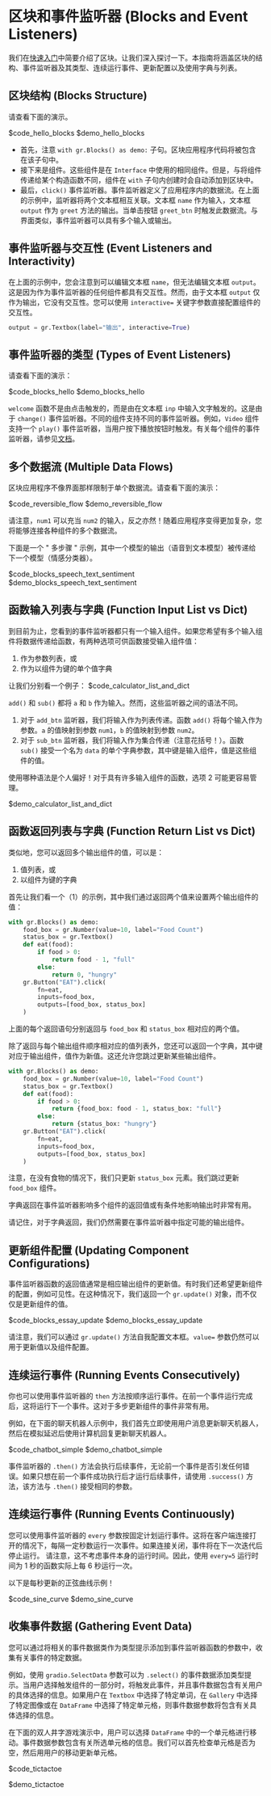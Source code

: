 # 区块和事件监听器 (Blocks and Event Listeners)

我们在[快速入门](https://gradio.app/quickstart/#blocks-more-flexibility-and-control)中简要介绍了区块。让我们深入探讨一下。本指南将涵盖区块的结构、事件监听器及其类型、连续运行事件、更新配置以及使用字典与列表。

## 区块结构 (Blocks Structure)

请查看下面的演示。

$code_hello_blocks
$demo_hello_blocks

- 首先，注意 `with gr.Blocks() as demo:` 子句。区块应用程序代码将被包含在该子句中。
- 接下来是组件。这些组件是在 `Interface` 中使用的相同组件。但是，与将组件传递给某个构造函数不同，组件在 `with` 子句内创建时会自动添加到区块中。
- 最后，`click()` 事件监听器。事件监听器定义了应用程序内的数据流。在上面的示例中，监听器将两个文本框相互关联。文本框 `name` 作为输入，文本框 `output` 作为 `greet` 方法的输出。当单击按钮 `greet_btn` 时触发此数据流。与界面类似，事件监听器可以具有多个输入或输出。

## 事件监听器与交互性 (Event Listeners and Interactivity)

在上面的示例中，您会注意到可以编辑文本框 `name`，但无法编辑文本框 `output`。这是因为作为事件监听器的任何组件都具有交互性。然而，由于文本框 `output` 仅作为输出，它没有交互性。您可以使用 `interactive=` 关键字参数直接配置组件的交互性。

```python
output = gr.Textbox(label="输出", interactive=True)
```

## 事件监听器的类型 (Types of Event Listeners)

请查看下面的演示：

$code_blocks_hello
$demo_blocks_hello

`welcome` 函数不是由点击触发的，而是由在文本框 `inp` 中输入文字触发的。这是由于 `change()` 事件监听器。不同的组件支持不同的事件监听器。例如，`Video` 组件支持一个 `play()` 事件监听器，当用户按下播放按钮时触发。有关每个组件的事件监听器，请参见[文档](http://gradio.app/docs#components)。

## 多个数据流 (Multiple Data Flows)

区块应用程序不像界面那样限制于单个数据流。请查看下面的演示：

$code_reversible_flow
$demo_reversible_flow

请注意，`num1` 可以充当 `num2` 的输入，反之亦然！随着应用程序变得更加复杂，您将能够连接各种组件的多个数据流。

下面是一个 " 多步骤 " 示例，其中一个模型的输出（语音到文本模型）被传递给下一个模型（情感分类器）。

$code_blocks_speech_text_sentiment
$demo_blocks_speech_text_sentiment

## 函数输入列表与字典 (Function Input List vs Dict)

到目前为止，您看到的事件监听器都只有一个输入组件。如果您希望有多个输入组件将数据传递给函数，有两种选项可供函数接受输入组件值：

1. 作为参数列表，或
2. 作为以组件为键的单个值字典

让我们分别看一个例子：
$code_calculator_list_and_dict

`add()` 和 `sub()` 都将 `a` 和 `b` 作为输入。然而，这些监听器之间的语法不同。

1. 对于 `add_btn` 监听器，我们将输入作为列表传递。函数 `add()` 将每个输入作为参数。`a` 的值映射到参数 `num1`，`b` 的值映射到参数 `num2`。
2. 对于 `sub_btn` 监听器，我们将输入作为集合传递（注意花括号！）。函数 `sub()` 接受一个名为 `data` 的单个字典参数，其中键是输入组件，值是这些组件的值。

使用哪种语法是个人偏好！对于具有许多输入组件的函数，选项 2 可能更容易管理。

$demo_calculator_list_and_dict

## 函数返回列表与字典 (Function Return List vs Dict)

类似地，您可以返回多个输出组件的值，可以是：

1. 值列表，或
2. 以组件为键的字典

首先让我们看一个（1）的示例，其中我们通过返回两个值来设置两个输出组件的值：

```python
with gr.Blocks() as demo:
    food_box = gr.Number(value=10, label="Food Count")
    status_box = gr.Textbox()
    def eat(food):
        if food > 0:
            return food - 1, "full"
        else:
            return 0, "hungry"
    gr.Button("EAT").click(
        fn=eat,
        inputs=food_box,
        outputs=[food_box, status_box]
    )
```

上面的每个返回语句分别返回与 `food_box` 和 `status_box` 相对应的两个值。

除了返回与每个输出组件顺序相对应的值列表外，您还可以返回一个字典，其中键对应于输出组件，值作为新值。这还允许您跳过更新某些输出组件。

```python
with gr.Blocks() as demo:
    food_box = gr.Number(value=10, label="Food Count")
    status_box = gr.Textbox()
    def eat(food):
        if food > 0:
            return {food_box: food - 1, status_box: "full"}
        else:
            return {status_box: "hungry"}
    gr.Button("EAT").click(
        fn=eat,
        inputs=food_box,
        outputs=[food_box, status_box]
    )
```

注意，在没有食物的情况下，我们只更新 `status_box` 元素。我们跳过更新 `food_box` 组件。

字典返回在事件监听器影响多个组件的返回值或有条件地影响输出时非常有用。

请记住，对于字典返回，我们仍然需要在事件监听器中指定可能的输出组件。

## 更新组件配置 (Updating Component Configurations)

事件监听器函数的返回值通常是相应输出组件的更新值。有时我们还希望更新组件的配置，例如可见性。在这种情况下，我们返回一个 `gr.update()` 对象，而不仅仅是更新组件的值。

$code_blocks_essay_update
$demo_blocks_essay_update

请注意，我们可以通过 `gr.update()` 方法自我配置文本框。`value=` 参数仍然可以用于更新值以及组件配置。

## 连续运行事件 (Running Events Consecutively)

你也可以使用事件监听器的 `then` 方法按顺序运行事件。在前一个事件运行完成后，这将运行下一个事件。这对于多步更新组件的事件非常有用。

例如，在下面的聊天机器人示例中，我们首先立即使用用户消息更新聊天机器人，然后在模拟延迟后使用计算机回复更新聊天机器人。

$code_chatbot_simple
$demo_chatbot_simple

事件监听器的 `.then()` 方法会执行后续事件，无论前一个事件是否引发任何错误。如果只想在前一个事件成功执行后才运行后续事件，请使用 `.success()` 方法，该方法与 `.then()` 接受相同的参数。

## 连续运行事件 (Running Events Continuously)

您可以使用事件监听器的 `every` 参数按固定计划运行事件。这将在客户端连接打开的情况下，每隔一定秒数运行一次事件。如果连接关闭，事件将在下一次迭代后停止运行。
请注意，这不考虑事件本身的运行时间。因此，使用 `every=5` 运行时间为 1 秒的函数实际上每 6 秒运行一次。

以下是每秒更新的正弦曲线示例！

$code_sine_curve
$demo_sine_curve

## 收集事件数据 (Gathering Event Data)

您可以通过将相关的事件数据类作为类型提示添加到事件监听器函数的参数中，收集有关事件的特定数据。

例如，使用 `gradio.SelectData` 参数可以为 `.select()` 的事件数据添加类型提示。当用户选择触发组件的一部分时，将触发此事件，并且事件数据包含有关用户的具体选择的信息。如果用户在 `Textbox` 中选择了特定单词，在 `Gallery` 中选择了特定图像或在 `DataFrame` 中选择了特定单元格，则事件数据参数将包含有关具体选择的信息。

在下面的双人井字游戏演示中，用户可以选择 `DataFrame` 中的一个单元格进行移动。事件数据参数包含有关所选单元格的信息。我们可以首先检查单元格是否为空，然后用用户的移动更新单元格。

$code_tictactoe

$demo_tictactoe
